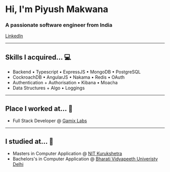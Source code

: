 # Hi, I'm Piyush Makwana
### A passionate software engineer from India

[LinkedIn](https://www.linkedin.com/in/piyush-m-b08996a0/)

<hr>

## Skills I acquired... :computer:
- Backend • Typescript • ExpressJS • MongoDB • PostgreSQL
- CockroachDB • AngularJS • Nakama • Redis • OAuth
- Authentication + Authorisation • Kibana • Moacha
- Data Structures + Algo • Loggings

<hr>

## Place I worked at... :office:
- Full Stack Developer @ [Gamix Labs](https://www.gamixlabs.com/)

<hr>

## I studied at... :school:
- Masters in Computer Application @ [NIT Kurukshetra](http://nitkkr.ac.in/)
- Bachelors's in Computer Application @ [Bharati Vidyapeeth Univeristy Delhi ](https://bvuniversity.edu.in/)